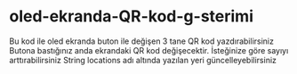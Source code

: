 # oled-ekranda-QR-kod-g-sterimi
Bu kod ile oled ekranda buton ile değişen 3 tane QR kod yazdırabilirsiniz
Butona bastığınız anda ekrandaki QR kod değişecektir. İsteğinize göre sayıyı arttırabilirsiniz
String locations adı altında yazılan yeri güncelleyebilirsiniz
